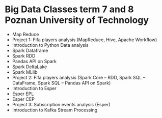 # Big Data Classes term 7 and 8 Poznan University of Technology

- Map Reduce
- Project 1: Fifa players analysis (MapReduce, Hive, Apache Workflow)
- Introduction to Python Data analysis
- Spark Dataframe
- Spark RDD
- Pandas API on Spark
- Spark DeltaLake
- Spark MLlib
- Project 2: Fifa players analysis (Spark Core – RDD, Spark SQL – DataFrame, Spark SQL – Pandas API on Spark)
- Introduction to Esper
- Esper EPL
- Esper CEP
- Project 3: Subscription events analysis (Esper)
- Introduction to Kafka Stream Processing
